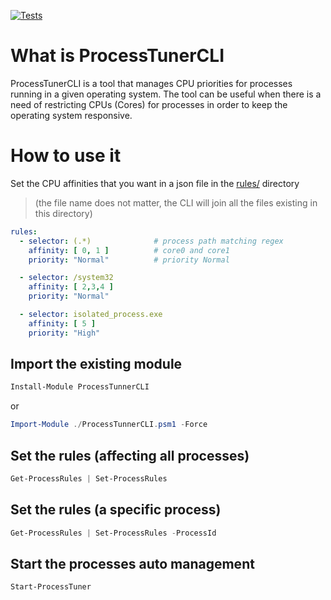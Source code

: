 [![Tests](https://github.com/jsoliveir/ProcessTunerCLI/actions/workflows/tests.yml/badge.svg)](https://github.com/jsoliveir/ProcessTunerCLI/actions/workflows/tests.yml)
# What is ProcessTunerCLI
ProcessTunerCLI is a tool that manages CPU priorities for processes running in a given operating system. The tool can be useful when there is a need of restricting CPUs (Cores) for processes in order to keep the operating system responsive.

# How to use it

Set the CPU affinities that you want in a json file in the [rules/](rules/) directory
>(the file name does not matter, the CLI will join all the files existing in this directory)
``` yaml
rules:
  - selector: (.*)              # process path matching regex
    affinity: [ 0, 1 ]          # core0 and core1
    priority: "Normal"          # priority Normal

  - selector: /system32
    affinity: [ 2,3,4 ]
    priority: "Normal"

  - selector: isolated_process.exe
    affinity: [ 5 ]
    priority: "High"
```

## Import the existing module

```powershell
Install-Module ProcessTunnerCLI 
```

or

```powershell
Import-Module ./ProcessTunnerCLI.psm1 -Force
```

## Set the rules (affecting all processes)

``` powershell
Get-ProcessRules | Set-ProcessRules
```

## Set the rules (a specific process)

``` powershell
Get-ProcessRules | Set-ProcessRules -ProcessId 
```

## Start the processes auto management

``` powershell
Start-ProcessTuner
```
